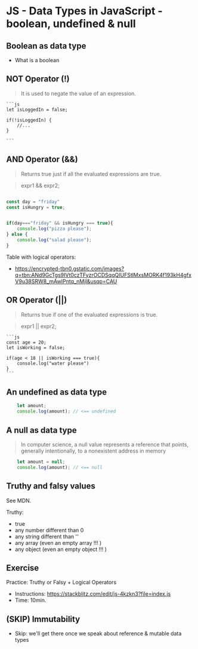 # JS - Data Types in JavaScript - boolean, undefined & null


<!--- 

Status: ready

-->


## Boolean as data type

- What is a boolean



## NOT Operator (!)


> It is used to negate the value of an expression.

    ```js
    let isLoggedIn = false;

    if(!isLoggedIn) {
        //...
    }

    ```



## AND Operator (&&)

> Returns true just if all the evaluated expressions are true.


> expr1 && expr2;


```js

const day = "friday"
const isHungry = true;


if(day==="friday" && isHungry === true){
    console.log("pizza please");
} else {
    console.log("salad please");
}
```


Table with logical operators:
- https://encrypted-tbn0.gstatic.com/images?q=tbn:ANd9GcTgs9IVt0czTFyzrOCDSqqQIUFStlMxsMORK4f193kH4gfxV9u38SRW8_mAwIPntq_nMjI&usqp=CAU



## OR Operator (||)

> Returns true if one of the evaluated expressions is true.

> expr1 || expr2;

    ```js
    const age = 20;
    let isWorking = false;

    if(age < 18 || isWorking === true){
        console.log("water please")
    }
    ```




## An undefined as data type

```js
    let amount;
    console.log(amount); // <== undefined
```


## A null as data type

> In computer science, a null value represents a reference that points, generally intentionally, to a nonexistent address in memory

```js
    let amount = null;
    console.log(amount); // <== null
```


## Truthy and falsy values

See MDN.


Truthy:
- true
- any number different than 0
- any string different than ''
- any array  (even an empty array !!! )
- any object  (even an empty object !!! )



## Exercise

Practice: Truthy or Falsy + Logical Operators
- Instructions: https://stackblitz.com/edit/js-4kzkn3?file=index.js
- Time: 10min.




## (SKIP) Immutability
- Skip: we'll get there once we speak about reference & mutable data types



